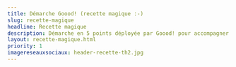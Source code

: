 ```yaml
---
title: Démarche Goood! (recette magique :-)
slug: recette-magique
headline: Recette magique
description: Démarche en 5 points déployée par Goood! pour accompagner la transformation agile des entreprises
layout: recette-magique.html
priority: 1
imagereseauxsociaux: header-recette-th2.jpg
---
```



